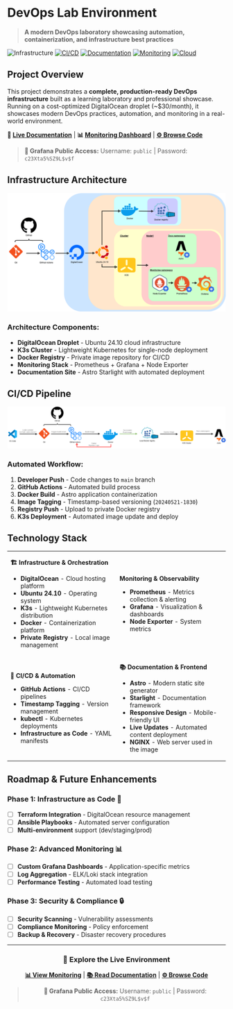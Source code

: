 <!-- To view the README during development: CRTL + K > Then type V -->
# DevOps Lab Environment

> **A modern DevOps laboratory showcasing automation, containerization, and infrastructure best practices**

![Infrastructure](https://img.shields.io/badge/Infrastructure-Kubernetes-blue?style=flat-square&logo=kubernetes)
[![CI/CD](https://img.shields.io/badge/CI%2FCD-GitHub%20Actions-green?style=flat-square&logo=github-actions)](https://github.com/Zaynity/devops-lab/actions)
[![Documentation](https://img.shields.io/badge/Documentation-Live-orange?style=flat-square)](http://178.62.3.69:30080/)
[![Monitoring](https://img.shields.io/badge/Monitoring-Prometheus%2BGrafana-red?style=flat-square&logo=prometheus)](http://178.62.3.69:30854)
[![Cloud](https://img.shields.io/badge/Cloud-DigitalOcean-0080ff?style=flat-square&logo=digitalocean)](https://www.digitalocean.com/products/droplets)


## **Project Overview**

This project demonstrates a **complete, production-ready DevOps infrastructure** built as a learning laboratory and professional showcase. Running on a cost-optimized DigitalOcean droplet (~$30/month), it showcases modern DevOps practices, automation, and monitoring in a real-world environment.

**🔗 [Live Documentation](http://178.62.3.69:30080/)** | **📊 [Monitoring Dashboard](http://178.62.3.69:30854)** | **[⚙️ Browse Code](https://github.com/Zaynity/devops-lab)**

> **🔑 Grafana Public Access:** Username: `public` | Password: `c23Xta5%SZ9L$v$f`


## **Infrastructure Architecture**

![Infrastructure Diagram](./images/infrastructure_diagram.png)

### **Architecture Components:**
- **DigitalOcean Droplet** - Ubuntu 24.10 cloud infrastructure
- **K3s Cluster** - Lightweight Kubernetes for single-node deployment
- **Docker Registry** - Private image repository for CI/CD
- **Monitoring Stack** - Prometheus + Grafana + Node Exporter
- **Documentation Site** - Astro Starlight with automated deployment


## **CI/CD Pipeline**

![CI/CD Pipeline](./images/astro-docs_pipeline_CI-CD.png)

### **Automated Workflow:**
1. **Developer Push** - Code changes to `main` branch
2. **GitHub Actions** - Automated build process
3. **Docker Build** - Astro application containerization
4. **Image Tagging** - Timestamp-based versioning (`20240521-1830`)
5. **Registry Push** - Upload to private Docker registry
6. **K3s Deployment** - Automated image update and deploy


## **Technology Stack**

<table>
<tr>
<td width="50%">

**🏗️ Infrastructure & Orchestration**
- **DigitalOcean** - Cloud hosting platform
- **Ubuntu 24.10** - Operating system
- **K3s** - Lightweight Kubernetes distribution  
- **Docker** - Containerization platform
- **Private Registry** - Local image management

</td>
<td width="50%">

**Monitoring & Observability**
- **Prometheus** - Metrics collection & alerting
- **Grafana** - Visualization & dashboards
- **Node Exporter** - System metrics

</td>
</tr>
<tr>
<td>

**🔄 CI/CD & Automation**
- **GitHub Actions** - CI/CD pipelines
- **Timestamp Tagging** - Version management
- **kubectl** - Kubernetes deployments
- **Infrastructure as Code** - YAML manifests

</td>
<td>

**📚 Documentation & Frontend**
- **Astro** - Modern static site generator
- **Starlight** - Documentation framework
- **Responsive Design** - Mobile-friendly UI
- **Live Updates** - Automated content deployment
- **NGINX** - Web server used in the image

</td>
</tr>
</table>


## **Roadmap & Future Enhancements**

### **Phase 1: Infrastructure as Code** 🚧
- [ ] **Terraform Integration** - DigitalOcean resource management
- [ ] **Ansible Playbooks** - Automated server configuration
- [ ] **Multi-environment** support (dev/staging/prod)

### **Phase 2: Advanced Monitoring** 📊
- [ ] **Custom Grafana Dashboards** - Application-specific metrics
- [ ] **Log Aggregation** - ELK/Loki stack integration
- [ ] **Performance Testing** - Automated load testing

### **Phase 3: Security & Compliance** 🔒
- [ ] **Security Scanning** - Vulnerability assessments
- [ ] **Compliance Monitoring** - Policy enforcement
- [ ] **Backup & Recovery** - Disaster recovery procedures

---

<div align="center">

### **🌟 Explore the Live Environment**

**[📊 View Monitoring](http://178.62.3.69:30854)** | **[📚 Read Documentation](http://178.62.3.69:30080)** | **[⚙️ Browse Code](https://github.com/Zaynity/devops-lab)**

> **🔑 Grafana Public Access:** Username: `public` | Password: `c23Xta5%SZ9L$v$f`


</div>

